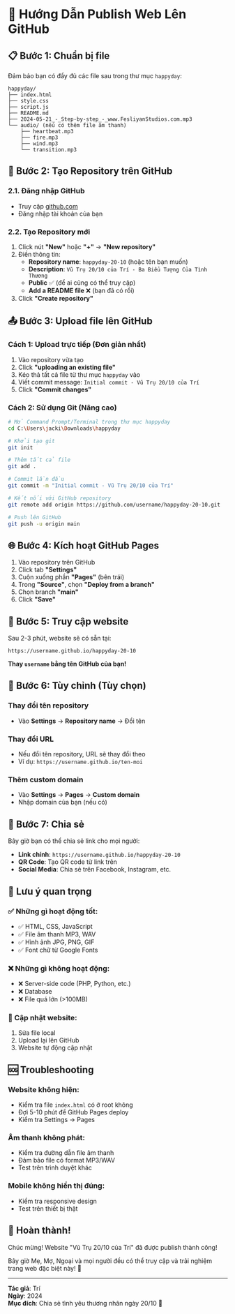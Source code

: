 # 🚀 Hướng Dẫn Publish Web Lên GitHub

## 📋 Bước 1: Chuẩn bị file

Đảm bảo bạn có đầy đủ các file sau trong thư mục `happyday`:
```
happyday/
├── index.html
├── style.css
├── script.js
├── README.md
├── 2024-05-21_-_Step-by-step_-_www.FesliyanStudios.com.mp3
└── audio/ (nếu có thêm file âm thanh)
    ├── heartbeat.mp3
    ├── fire.mp3
    ├── wind.mp3
    └── transition.mp3
```

## 🐙 Bước 2: Tạo Repository trên GitHub

### 2.1. Đăng nhập GitHub
- Truy cập [github.com](https://github.com)
- Đăng nhập tài khoản của bạn

### 2.2. Tạo Repository mới
1. Click nút **"New"** hoặc **"+"** → **"New repository"**
2. Điền thông tin:
   - **Repository name**: `happyday-20-10` (hoặc tên bạn muốn)
   - **Description**: `Vũ Trụ 20/10 của Trí - Ba Biểu Tượng Của Tình Thương`
   - **Public** ✅ (để ai cũng có thể truy cập)
   - **Add a README file** ❌ (bạn đã có rồi)
3. Click **"Create repository"**

## 📤 Bước 3: Upload file lên GitHub

### Cách 1: Upload trực tiếp (Đơn giản nhất)
1. Vào repository vừa tạo
2. Click **"uploading an existing file"**
3. Kéo thả tất cả file từ thư mục `happyday` vào
4. Viết commit message: `Initial commit - Vũ Trụ 20/10 của Trí`
5. Click **"Commit changes"**

### Cách 2: Sử dụng Git (Nâng cao)
```bash
# Mở Command Prompt/Terminal trong thư mục happyday
cd C:\Users\jacki\Downloads\happyday

# Khởi tạo git
git init

# Thêm tất cả file
git add .

# Commit lần đầu
git commit -m "Initial commit - Vũ Trụ 20/10 của Trí"

# Kết nối với GitHub repository
git remote add origin https://github.com/username/happyday-20-10.git

# Push lên GitHub
git push -u origin main
```

## 🌐 Bước 4: Kích hoạt GitHub Pages

1. Vào repository trên GitHub
2. Click tab **"Settings"**
3. Cuộn xuống phần **"Pages"** (bên trái)
4. Trong **"Source"**, chọn **"Deploy from a branch"**
5. Chọn branch **"main"**
6. Click **"Save"**

## 🎉 Bước 5: Truy cập website

Sau 2-3 phút, website sẽ có sẵn tại:
```
https://username.github.io/happyday-20-10
```

**Thay `username` bằng tên GitHub của bạn!**

## 🔧 Bước 6: Tùy chỉnh (Tùy chọn)

### Thay đổi tên repository
- Vào **Settings** → **Repository name** → Đổi tên

### Thay đổi URL
- Nếu đổi tên repository, URL sẽ thay đổi theo
- Ví dụ: `https://username.github.io/ten-moi`

### Thêm custom domain
- Vào **Settings** → **Pages** → **Custom domain**
- Nhập domain của bạn (nếu có)

## 📱 Bước 7: Chia sẻ

Bây giờ bạn có thể chia sẻ link cho mọi người:
- **Link chính**: `https://username.github.io/happyday-20-10`
- **QR Code**: Tạo QR code từ link trên
- **Social Media**: Chia sẻ trên Facebook, Instagram, etc.

## 🎯 Lưu ý quan trọng

### ✅ Những gì hoạt động tốt:
- ✅ HTML, CSS, JavaScript
- ✅ File âm thanh MP3, WAV
- ✅ Hình ảnh JPG, PNG, GIF
- ✅ Font chữ từ Google Fonts

### ❌ Những gì không hoạt động:
- ❌ Server-side code (PHP, Python, etc.)
- ❌ Database
- ❌ File quá lớn (>100MB)

### 🔄 Cập nhật website:
1. Sửa file local
2. Upload lại lên GitHub
3. Website tự động cập nhật

## 🆘 Troubleshooting

### Website không hiện:
- Kiểm tra file `index.html` có ở root không
- Đợi 5-10 phút để GitHub Pages deploy
- Kiểm tra Settings → Pages

### Âm thanh không phát:
- Kiểm tra đường dẫn file âm thanh
- Đảm bảo file có format MP3/WAV
- Test trên trình duyệt khác

### Mobile không hiển thị đúng:
- Kiểm tra responsive design
- Test trên thiết bị thật

## 🎊 Hoàn thành!

Chúc mừng! Website "Vũ Trụ 20/10 của Trí" đã được publish thành công! 

Bây giờ Mẹ, Mợ, Ngoại và mọi người đều có thể truy cập và trải nghiệm trang web đặc biệt này! 💖

---
**Tác giả**: Trí  
**Ngày**: 2024  
**Mục đích**: Chia sẻ tình yêu thương nhân ngày 20/10 🌹
